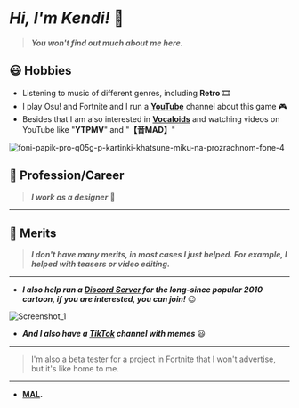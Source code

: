 # ***Hi, I'm Kendi!*** 👋
> ***You won't find out much about me here.***

## 😃 Hobbies
+ Listening to music of different genres, including **Retro** 🎞️
+ I play Osu! and Fortnite and I run a [**YouTube**](https://youtube.com/@CandyTwix) channel about this game 🎮
+ Besides that I am also interested in [**Vocaloids**](https://en.wikipedia.org/wiki/Vocaloid) and watching videos on YouTube like "**YTPMV**" and "**【音MAD】**"

![foni-papik-pro-q05g-p-kartinki-khatsune-miku-na-prozrachnom-fone-4](https://github.com/user-attachments/assets/242f7070-91cd-4fed-a261-e15227e72eb1)


## 👥 Profession/Career
> ***I work as a designer*** 🎨

* * *

## 🏅 Merits
> ***I don't have many merits, in most cases I just helped. For example, I helped with teasers or video editing.***

* * *
+ ***I also help run a [Discord Server](https://discord.gg/UWrMUwfAEw) for the long-since popular 2010 cartoon, if you are interested, you can join!*** 😉

![Screenshot_1](https://github.com/user-attachments/assets/125016e9-1d8f-4189-95c9-8732a2ceb9ac)

+ ***And I also have a [TikTok](https://tiktok.com/@realkendi) channel with memes*** 😃

* * *
> I'm also a beta tester for a project in Fortnite that I won't advertise, but it's like home to me.

* * *
+ ****[MAL](https://myanimelist.net/animelist/CandyTwix).****
